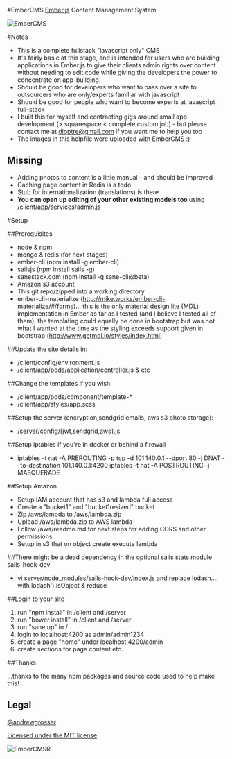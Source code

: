 #EmberCMS 
[Ember.js](http://emberjs.com/) Content Management System

![EmberCMS](http://ecms.s3.amazonaws.com/pub_568b81391ae7569716b25d17_9515a3ab6ce843e88cf03f08c0a863c0_Screenshot+from+2016-01-04+23-48-15.png)


#Notes
* This is a complete fullstack "javascript only" CMS
* It's fairly basic at this stage, and is intended for users who are building applications in Ember.js to give their clients admin rights over content without needing to edit code while giving the developers the power to concentrate on app-building.
* Should be good for developers who want to pass over a site to outsourcers who are only/experts familiar with javascript
* Should be good for people who want to become experts at javascript full-stack
* I built this for myself and contracting gigs around small app development (> squarespace < complete custom job) - but please contact me at dioptre@gmail.com if you want me to help you too
* The images in this helpfile were uploaded with EmberCMS :)

## Missing
* Adding photos to content is a little manual - and should be improved
* Caching page content in Redis is a todo
* Stub for internationalization (translations) is there
* **You can open up editing of your other existing models too** using /client/app/services/admin.js

#Setup

##Prerequisites
* node & npm
* mongo & redis (for next stages)
* ember-cli (npm install -g ember-cli)
* sailsjs (npm install sails -g)
* sanestack.com (npm install -g sane-cli@beta)
* Amazon s3 account
* This git repo/zipped into a working directory
* ember-cli-materialize (http://mike.works/ember-cli-materialize/#/forms)... this is the only material design lite (MDL) implementation in Ember as far as I tested (and I believe I tested all of them), the templating could equally be done in bootstrap but was not what I wanted at the time as the styling exceeds support given in bootstrap (http://www.getmdl.io/styles/index.html)

##Update the site details in:
* /client/config/environment.js 
* /client/app/pods/application/controller.js & etc
 
##Change the templates if you wish:
* /client/app/pods/component/template-*
* /client/app/styles/app.scss

##Setup the server (encryption,sendgrid emails, aws s3 photo storage):
* /server/config/[jwt,sendgrid,aws].js

##Setup iptables if you're in docker or behind a firewall
* iptables -t nat -A PREROUTING -p tcp -d 101.140.0.1 --dport 80 -j DNAT --to-destination 101.140.0.1:4200 iptables -t nat -A POSTROUTING -j MASQUERADE

##Setup Amazon
* Setup IAM account that has s3 and lambda full access
* Create a "bucket1" and "bucket1resized" bucket
* Zip /aws/lambda to /aws/lambda.zip
* Upload /aws/lambda.zip to AWS lambda
* Follow /aws/readme.md for next steps for adding CORS and other permissions
* Setup in s3 that on object create execute lambda

##There might be a dead dependency in the optional sails stats module sails-hook-dev 
* vi server/node_modules/sails-hook-dev/index.js and replace lodash.... with lodash').isObject & reduce

##Login to your site
1. run "npm install" in /client and /server
2. run "bower install" in /client and /server
3. run "sane up" in /
4. login to localhost:4200 as admin/admin1234
5. create a page "home" under localhost:4200/admin
6. create sections for page content etc.

##Thanks

...thanks to the many npm packages and source code used to help make this!
 
## Legal

[@andrewgrosser](http://twitter.com/andrewgrosser)

[Licensed under the MIT license](http://www.opensource.org/licenses/mit-license.php)

![EmberCMSR](http://ecms.s3.amazonaws.com/pub_568b814f1ae7569716b25d19_e08d5cf186804b599124f03e7dc6fc9d_Screenshot+from+2016-01-04+23-48-46.png)

